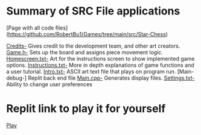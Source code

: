 # Summary of SRC File applications

[Page with all code files] (https://github.com/RobertBu1/Games/tree/main/src/Star-Chess)

[Credits-](https://github.com/RobertBu1/Games/blob/main/src/Star-Chess/credits.txt) Gives credit to the development team, and other art creators. 
[Game.h-](https://github.com/RobertBu1/Games/blob/main/src/Star-Chess/game.h) Sets up the board and assigns piece movement logic. 
[Homescreen.txt-](https://github.com/RobertBu1/Games/blob/main/src/Star-Chess/homescreen.txt) Art for the instructions screen to show implemented game options. 
[Instructions.txt-](https://github.com/RobertBu1/Games/blob/main/src/Star-Chess/instructions.txt) More in depth explanations of game functions and a user tutorial. 
[Intro.txt-](https://github.com/RobertBu1/Games/blob/main/src/Star-Chess/intro.txt) ASCII art text file that plays on program run. 
[Main-debug-] Replit back end file
[Main.cpp-](https://github.com/RobertBu1/Games/blob/main/src/Star-Chess/main.cpp) Generates display files. 
[Settings.txt-](https://github.com/RobertBu1/Games/blob/main/src/Star-Chess/settings.txt) Ability to change user preferences 

# Replit link to play it for yourself
[Play](https://replit.com/@the-do-nothings/Star-Chess?v=1)
